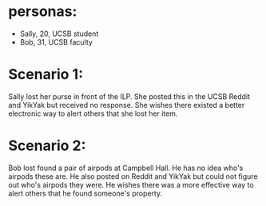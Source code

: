 # personas:
- Sally, 20, UCSB student
- Bob, 31, UCSB faculty

# Scenario 1:
Sally lost her purse in front of the ILP. She posted this in the UCSB Reddit and YikYak but received no response. She wishes there existed a better electronic way to alert others that she lost her item.

# Scenario 2: 
Bob lost found a pair of airpods at Campbell Hall. He has no idea who's airpods these are. He also posted on Reddit and YikYak but could not figure out who's airpods they were. He wishes there was a more effective way to alert others that he found someone's property. 
